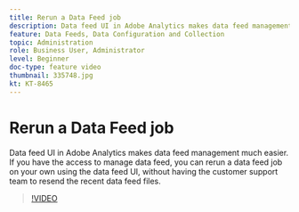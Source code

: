 ```yaml
---
title: Rerun a Data Feed job
description: Data feed UI in Adobe Analytics makes data feed management much easier. If you have the access to manage data feed, you can rerun a data feed job on your own using the data feed UI, without having the customer support team to resend the recent data feed files.
feature: Data Feeds, Data Configuration and Collection
topic: Administration
role: Business User, Administrator
level: Beginner
doc-type: feature video
thumbnail: 335748.jpg
kt: KT-8465
---
```


# Rerun a Data Feed job

Data feed UI in Adobe Analytics makes data feed management much easier. If you have the access to manage data feed, you can rerun a data feed job on your own using the data feed UI, without having the customer support team to resend the recent data feed files.


>[!VIDEO](https://publish.tv.adobe.com/bucket/1/category/5570/video/335748/)
